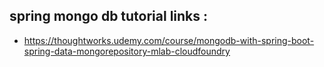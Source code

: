 ## spring mongo db tutorial links :
- https://thoughtworks.udemy.com/course/mongodb-with-spring-boot-spring-data-mongorepository-mlab-cloudfoundry